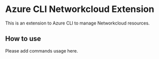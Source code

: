 # Azure CLI Networkcloud Extension #
This is an extension to Azure CLI to manage Networkcloud resources.

## How to use ##
Please add commands usage here.